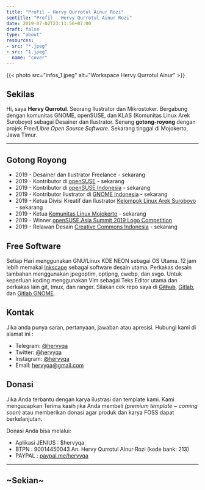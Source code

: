 ```yaml
---
title: "Profil - Hervy Qurrotul Ainur Rozi"
seotitle: "Profil - Hervy Qurrotul Ainur Rozi"
date: 2019-07-02T23:11:56+07:00
draft: false
type: "about"
resources:
- src: "*.jpeg"
- src: "1.jpeg"
  name: "cover"
---
```


{{< photo src="infos_1.jpeg" alt="Workspace Hervy Qurrotul Ainur" >}}

## **Sekilas**

Hi, saya **Hervy Qurrotul**. Seorang Ilustrator dan Mikrostoker. Bergabung dengan komunitas GNOME, openSUSE, dan KLAS (Komunitas Linux Arek Suroboyo) sebagai Desainer dan Ilustrator. Senang **gotong-royong** dengan projek _Free/Libre Open Source Software_. Sekarang tinggal di Mojokerto, Jawa Timur.

***

## **Gotong Royong**

* 2019 - Desainer dan Ilustrator Freelance - sekarang
* 2019 - Kontributor di [openSUSE](https://github.com/openSUSE/artwork) - sekarang
* 2019 - Kontributor di [openSUSE Indonesia](https://www.opensuse-id.org/tentang) - sekarang
* 2019 - Kontributor Ilustrator di [GNOME Indonesia](https://www.gnome.id) - sekarang
* 2019 - Ketua Divisi Kreatif dan Ilustrator [Kelompok Linux Arek Suroboyo](https://www.klas.or.id) - sekarang
* 2019 - Ketua [Komunitas Linux Mojokerto](https://www.t.me/klimoker) - sekarang
* 2019 - Winner [openSUSE.Asia Summit 2019 Logo Competition](https://news.opensuse.org/2019/07/09/opensuse-asia-summit-2019-logo-competition-winner/)
* 2019 - Relawan Desain [Creative Commons Indonesia](https://creativecommons.or.id) - sekarang

## **Free Software**

Setiap Hari menggunakan GNU/Linux KDE NEON sebagai OS Utama. 12 jam lebih memakai [Inkscape](https://inkscape.org) sebagai software desain utama. Perkakas desain tambahan menggunakan jpegoptim, optipng, cwebp, dan svgo. Untuk keperluan koding menggunakan Vim sebagai Teks Editor utama dan perkakas lain git, tmux, dan ranger. Silakan cek repo saya di ~~[Github](https://github.com/hervyqa)~~, [Gitlab](https://gitlab.com/hervyqa), dan [Gitlab GNOME](https://gitlab.gnome.org/hervyqa).

## **Kontak**

Jika anda punya saran, pertanyaan, jawaban atau apresisi. Hubungi kami di alamat ini :

* Telegram: [@hervyqa](https://t.me/hervyqa)
* Twitter: [@hervyqa](https://twitter.com/hervyqa)
* Instagram: [@hervyqa](https://instagram.com/hervyqa)
* Email: [hervyqa@gmail.com](mailto:hervyqa@gmail.com)

## **Donasi**

Jika Anda terbantu dengan karya ilustrasi dan template kami. Kami mengucapkan Terima kasih jika Anda membeli _(premium template ~ coming soon)_ atau memberikan donasi agar produk dan karya FOSS dapat berkelanjutan.

Donasi Anda bisa melalui:

* Aplikasi JENIUS : $hervyqa
* BTPN : 90014450043 An. Hervy Qurrotul Ainur Rozi (kode bank: 213)
* PAYPAL : [paypal.me/hervyqa](https://paypal.me/hervyqa)

***

## ~Sekian~

<br style="margin: 30px">
